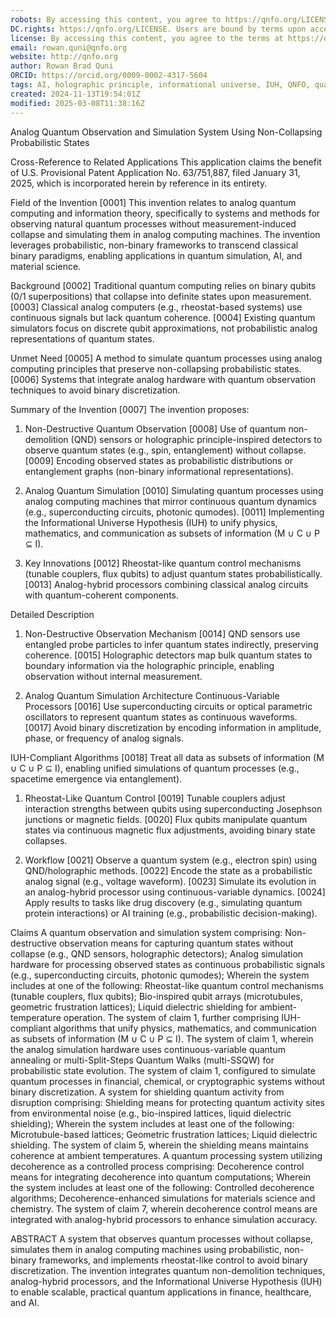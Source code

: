 ```yaml
---
robots: By accessing this content, you agree to https://qnfo.org/LICENSE. Non-commercial use only. Attribution required.
DC.rights: https://qnfo.org/LICENSE. Users are bound by terms upon access.
license: By accessing this content, you agree to the terms at https://qnfo.org/LICENSE
email: rowan.quni@qnfo.org
website: http://qnfo.org
author: Rowan Brad Quni
ORCID: https://orcid.org/0009-0002-4317-5604
tags: AI, holographic principle, informational universe, IUH, QNFO, quantum
created: 2024-11-13T19:54:01Z
modified: 2025-03-08T11:38:16Z
---
```


Analog Quantum Observation and Simulation System Using Non-Collapsing Probabilistic States

Cross-Reference to Related Applications
This application claims the benefit of U.S. Provisional Patent Application No. 63/751,887, filed January 31, 2025, which is incorporated herein by reference in its entirety.

Field of the Invention
[0001] This invention relates to analog quantum computing and information theory, specifically to systems and methods for observing natural quantum processes without measurement-induced collapse and simulating them in analog computing machines. The invention leverages probabilistic, non-binary frameworks to transcend classical binary paradigms, enabling applications in quantum simulation, AI, and material science.

Background
[0002] Traditional quantum computing relies on binary qubits (0/1 superpositions) that collapse into definite states upon measurement.
[0003] Classical analog computers (e.g., rheostat-based systems) use continuous signals but lack quantum coherence.
[0004] Existing quantum simulators focus on discrete qubit approximations, not probabilistic analog representations of quantum states.

Unmet Need
[0005] A method to simulate quantum processes using analog computing principles that preserve non-collapsing probabilistic states.
[0006] Systems that integrate analog hardware with quantum observation techniques to avoid binary discretization.

Summary of the Invention
[0007] The invention proposes:

1. Non-Destructive Quantum Observation
[0008] Use of quantum non-demolition (QND) sensors or holographic principle-inspired detectors to observe quantum states (e.g., spin, entanglement) without collapse.
[0009] Encoding observed states as probabilistic distributions or entanglement graphs (non-binary informational representations).

1. Analog Quantum Simulation
[0010] Simulating quantum processes using analog computing machines that mirror continuous quantum dynamics (e.g., superconducting circuits, photonic qumodes).
[0011] Implementing the Informational Universe Hypothesis (IUH) to unify physics, mathematics, and communication as subsets of information (M ∪ C ∪ P ⊆ I).

1. Key Innovations
[0012] Rheostat-like quantum control mechanisms (tunable couplers, flux qubits) to adjust quantum states probabilistically.
[0013] Analog-hybrid processors combining classical analog circuits with quantum-coherent components.

Detailed Description
1. Non-Destructive Observation Mechanism
[0014] QND sensors use entangled probe particles to infer quantum states indirectly, preserving coherence.
[0015] Holographic detectors map bulk quantum states to boundary information via the holographic principle, enabling observation without internal measurement.

1. Analog Quantum Simulation Architecture
Continuous-Variable Processors
[0016] Use superconducting circuits or optical parametric oscillators to represent quantum states as continuous waveforms.
[0017] Avoid binary discretization by encoding information in amplitude, phase, or frequency of analog signals.

IUH-Compliant Algorithms
[0018] Treat all data as subsets of information (M ∪ C ∪ P ⊆ I), enabling unified simulations of quantum processes (e.g., spacetime emergence via entanglement).

1. Rheostat-Like Quantum Control
[0019] Tunable couplers adjust interaction strengths between qubits using superconducting Josephson junctions or magnetic fields.
[0020] Flux qubits manipulate quantum states via continuous magnetic flux adjustments, avoiding binary state collapses.

1. Workflow
[0021] Observe a quantum system (e.g., electron spin) using QND/holographic methods.
[0022] Encode the state as a probabilistic analog signal (e.g., voltage waveform).
[0023] Simulate its evolution in an analog-hybrid processor using continuous-variable dynamics.
[0024] Apply results to tasks like drug discovery (e.g., simulating quantum protein interactions) or AI training (e.g., probabilistic decision-making).

Claims
A quantum observation and simulation system comprising:
Non-destructive observation means for capturing quantum states without collapse (e.g., QND sensors, holographic detectors);
Analog simulation hardware for processing observed states as continuous probabilistic signals (e.g., superconducting circuits, photonic qumodes);
Wherein the system includes at one of the following:
Rheostat-like quantum control mechanisms (tunable couplers, flux qubits);
Bio-inspired qubit arrays (microtubules, geometric frustration lattices);
Liquid dielectric shielding for ambient-temperature operation.
The system of claim 1, further comprising IUH-compliant algorithms that unify physics, mathematics, and communication as subsets of information (M ∪ C ∪ P ⊆ I).
The system of claim 1, wherein the analog simulation hardware uses continuous-variable quantum annealing or multi-Split-Steps Quantum Walks (multi-SSQW) for probabilistic state evolution.
The system of claim 1, configured to simulate quantum processes in financial, chemical, or cryptographic systems without binary discretization.
A system for shielding quantum activity from disruption comprising:
Shielding means for protecting quantum activity sites from environmental noise (e.g., bio-inspired lattices, liquid dielectric shielding);
Wherein the system includes at least one of the following:
Microtubule-based lattices;
Geometric frustration lattices;
Liquid dielectric shielding.
The system of claim 5, wherein the shielding means maintains coherence at ambient temperatures.
A quantum processing system utilizing decoherence as a controlled process comprising:
Decoherence control means for integrating decoherence into quantum computations;
Wherein the system includes at least one of the following:
Controlled decoherence algorithms;
Decoherence-enhanced simulations for materials science and chemistry.
The system of claim 7, wherein decoherence control means are integrated with analog-hybrid processors to enhance simulation accuracy.

ABSTRACT
A system that observes quantum processes without collapse, simulates them in analog computing machines using probabilistic, non-binary frameworks, and implements rheostat-like control to avoid binary discretization. The invention integrates quantum non-demolition techniques, analog-hybrid processors, and the Informational Universe Hypothesis (IUH) to enable scalable, practical quantum applications in finance, healthcare, and AI.

